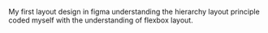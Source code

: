 My first layout design in figma understanding the hierarchy layout principle coded myself with the understanding of flexbox layout.
